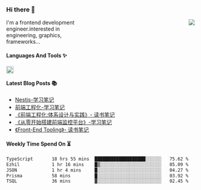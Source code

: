 <!--
**zhaohuanyuu/zhaohuanyuu** is a ✨ _special_ ✨ repository because its `README.md` (this file) appears on your GitHub profile.
-->

### Hi there 👋

<picture>
  <source media="(prefers-color-scheme: dark)" srcset="https://github-readme-stats.vercel.app/api?username=zhaohuanyuu&count_private=true&show_icons=true&theme=city_lights&hide_title=true">
  <img align="right" src="https://github-readme-stats.vercel.app/api?username=zhaohuanyuu&count_private=true&show_icons=true&hide_title=true">
</picture>

<p align="left" style="width:40%">I'm a frontend development engineer.interested in engineering, graphics, frameworks...</p>

#### Languages And Tools ✨

<img align="left" height="20" src="https://skillicons.dev/icons?i=js,ts,nodejs,rust,react,vue,svelte,gatsby,graphql,nestjs" />

</br>

#### Latest Blog Posts 📚
<!-- BLOG-POST-LIST:START -->
- [Nestjs-学习笔记](https://auu.zone/post/single-spa-note)
- [前端工程化-学习笔记](https://auu.zone/post/fe-engineering)
- [《前端工程化:体系设计与实践》- 读书笔记](https://auu.zone/post/fe-system)
- [《从零开始搭建前端监控平台》-学习笔记](https://auu.zone/post/fe-monitor)
- [《Front-End Tooling》- 读书笔记](https://auu.zone/post/fe-tooling)
<!-- BLOG-POST-LIST:END -->

#### Weekly Time Spend On ⏳
<!--START_SECTION:waka-->

```txt
TypeScript       18 hrs 55 mins  ███████████████████░░░░░░   75.62 %
Ezhil            1 hr 16 mins    █▒░░░░░░░░░░░░░░░░░░░░░░░   05.09 %
JSON             1 hr 4 mins     █░░░░░░░░░░░░░░░░░░░░░░░░   04.27 %
Prisma           58 mins         █░░░░░░░░░░░░░░░░░░░░░░░░   03.92 %
TSQL             36 mins         ▓░░░░░░░░░░░░░░░░░░░░░░░░   02.45 %
```

<!--END_SECTION:waka-->
